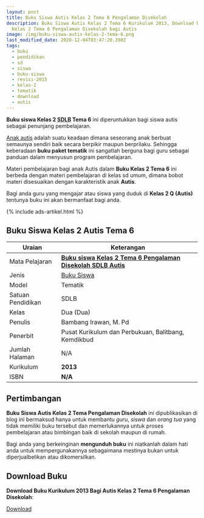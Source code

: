 ```yaml
---
layout: post
title: Buku Siswa Autis Kelas 2 Tema 6 Pengalaman Disekolah
description: Buku Siswa Autis Kelas 2 Tema 6 Kurikulum 2013, Download buku
  Kelas 2 Tema 6 Pengalaman Disekolah bagi Autis
image: /img/buku-siswa-autis-kelas-2-tema-6.png
last_modified_date: 2020-12-04T03:47:20.398Z
tags:
  - buku
  - pendidikan
  - sd
  - siswa
  - buku-siswa
  - revisi-2015
  - kelas-2
  - tematik
  - download
  - autis
---
```


**Buku siswa Kelas 2 <abbr title="Sekolah Dasar Luar Biasa">SDLB</abbr> Tema 6** ini diperuntukkan bagi siswa autis sebagai penunjang pembelajaran.

[Anak autis](/teori/apa-itu-autisme) adalah suatu keadaan dimana seseorang anak berbuat semaunya sendiri baik secara berpikir maupun berprilaku. Sehingga keberadaan **buku paket tematik** ini sangatlah berguna bagi guru sebagai panduan dalam menyusun program pembelajaran.

Materi pembelajaran bagi anak Autis dalam **Buku Kelas 2 Tema 6** ini berbeda dengan materi pembelajaran di kelas sd umum, dimana bobot materi disesuaikan dengan karakteristik anak **Autis**.

Bagi anda guru yang mengajar atau siswa yang duduk di **Kelas 2 Q (Autis)** tentunya buku ini akan bermanfaat bagi anda.

{% include ads-artikel.html %}

## Buku Siswa Kelas 2 Autis Tema 6 
|Uraian|Keterangan|
| --- | --- |
|Mata Pelajaran|<a href="/bse/buku-siswa-autis-kelas-2-tema-6" title="Buku siswa Kelas 2 Tema 6 Pengalaman Disekolah SDLB Autis"><strong>Buku siswa Kelas 2 Tema 6 Pengalaman Disekolah SDLB Autis</strong></a>|
|Jenis|<a href="/bse" title="Buku Siswa" target="_blank">Buku Siswa</a>|
|Model|Tematik|
|Satuan Pendidikan|SDLB|
|Kelas|Dua (Dua)|
|Penulis|Bambang Irawan, M. Pd|
|Penerbit|Pusat Kurikulum dan Perbukuan, Balitbang, Kemdikbud|
|Jumlah Halaman|N/A|
|Kurikulum|<strong>2013</strong>|
|ISBN|<strong>N/A</strong>|

## Pertimbangan
**Buku Siswa Autis Kelas 2 Tema Pengalaman Disekolah** ini dipublikasikan di blog ini bermaksud hanya untuk membantu _guru_, _siswa_ dan _orang tua_ yang tidak memiliki buku tersebut dan memerlukannya untuk proses pembelajaran atau bimbingan baik di sekolah maupun di rumah.

Bagi anda yang berkeinginan <b>mengunduh buku</b> ini niatkanlah dalam hati anda untuk mempergunakannya sebagaimana mestinya bukan untuk diperjualbelikan atau dikomersilkan.
  
## Download Buku
**Download Buku Kurikulum 2013 Bagi Autis Kelas 2 Tema 6 Pengalaman Disekolah**:
<p class="center"><a class="button download" href="https://docs.google.com/uc?export=download&id=1USVzpoQpIHxDYJoIrNBWv_X4lW6pMznr" rel="nofollow" target="_blank" title="Download Buku Siswa Autis Kelas 2 Tema Pengalaman Disekolah">Download</a></p>
